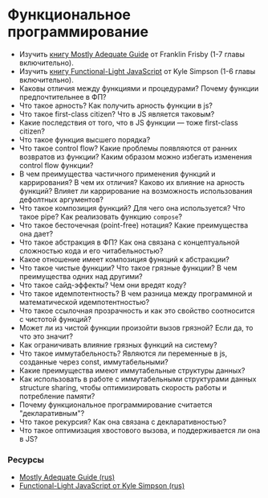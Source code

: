 # Функциональное программирование

* Изучить [книгу Mostly Adequate Guide](https://github.com/MostlyAdequate/mostly-adequate-guide) от Franklin Frisby (1-7 главы включительно).
* Изучить [книгу Functional-Light JavaScript](https://github.com/getify/Functional-Light-JS) от Kyle Simpson (1-6 главы включительно).
* Каковы отличия между функциями и процедурами? Почему функции предпочтительнее в ФП?
* Что такое арность? Как получить арность функции в js?
* Что такое first-class citizen? Что в JS является таковым?
* Какие последствия от того, что в JS функции — тоже first-class citizen?
* Что такое функция высшего порядка?
* Что такое control flow? Какие проблемы появляются от ранних возвратов из функции? Каким образом можно избегать изменения control flow функции?
* В чем преимущества частичного применения функций и каррирования? В чем их отличия? Каково их влияние на арность функций? Влияет ли каррирование на возможность использования дефолтных аргументов?
* Что такое композиция функций? Для чего она используется? Что такое pipe? Как реализовать функцию `compose`?
* Что такое бесточечная (point-free) нотация? Какие преимущества она дает?
* Что такое абстракция в ФП? Как она связана с концептуальной сложностью кода и его читабельностью?
* Какое отношение имеет композиция функций к абстракции?
* Что такое чистые функции? Что такое грязные функции? В чем преимущества одних над другими?
* Что такое сайд-эффекты? Чем они вредят коду?
* Что такое идемпотентность? В чем разница между программной и математической идемпотентностью?
* Что такое ссылочная прозрачность и как это свойство соотносится с чистотой функций?
* Может ли из чистой функции произойти вызов грязной? Если да, то что это значит?
* Как ограничивать влияние грязных функций на систему?
* Что такое иммутабельность? Являются ли переменные в js, созданные через const, иммутабельными?
* Какие преимущества имеют иммутабельные структуры данных?
* Как использовать в работе с иммутабельными структурами данных structure sharing, чтобы оптимизировать скорость работы и потребление памяти?
* Почему функциональное программирование считается "декларативным"?
* Что такое рекурсия? Как она связана с декларативностью?
* Что такое оптимизация хвостового вызова, и поддерживается ли она в JS?

### Ресурсы
* [Mostly Adequate Guide (rus)](https://github.com/MostlyAdequate/mostly-adequate-guide-ru)
* [Functional-Light JavaScript от Kyle Simpson (rus)](https://github.com/fxzhukov/Functional-Light-JS-RU)
